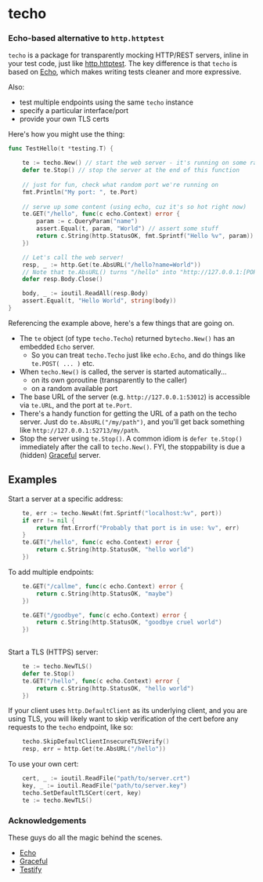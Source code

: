 # techo

### Echo-based alternative to `http.httptest`

`techo` is a package for transparently mocking HTTP/REST servers, inline in your
test code, just like [http.httptest](https://godoc.org/net/http/httptest). The key difference is that `techo` is based
on [Echo](https://github.com/labstack/echo), which makes writing tests cleaner and more expressive.

Also:
- test multiple endpoints using the same `techo` instance
- specify a particular interface/port
- provide your own TLS certs

Here's how you might use the thing:

```go
func TestHello(t *testing.T) {

	te := techo.New() // start the web server - it's running on some random port now
	defer te.Stop() // stop the server at the end of this function
	
	// just for fun, check what random port we're running on
	fmt.Println("My port: ", te.Port)
	
	// serve up some content (using echo, cuz it's so hot right now)
	te.GET("/hello", func(c echo.Context) error {
		param := c.QueryParam("name")
		assert.Equal(t, param, "World") // assert some stuff
		return c.String(http.StatusOK, fmt.Sprintf("Hello %v", param))
	})

    // Let's call the web server!
	resp, _ := http.Get(te.AbsURL("/hello?name=World"))
	// Note that te.AbsURL() turns "/hello" into "http://127.0.0.1:[PORT]/hello"
	defer resp.Body.Close()

	body, _ := ioutil.ReadAll(resp.Body)
	assert.Equal(t, "Hello World", string(body))
}
```


Referencing the example above, here's a few things that are going on.

- The `te` object (of type `techo.Techo`) returned by`techo.New()` has an embedded `Echo` server.
    - So you can treat `techo.Techo` just like `echo.Echo`, and do things like `te.POST( ... )` etc.
- When `techo.New()` is called, the server is started automatically...
    - on its own goroutine (transparently to the caller)
    - on a random available port
- The base URL of the server (e.g. `http://127.0.0.1:53012`) is accessible via `te.URL`, and the port at `te.Port`.
- There's a handy function for getting the URL of a path on the techo server. Just do `te.AbsURL("/my/path")`, and you'll get back something like `http://127.0.0.1:52713/my/path`.
- Stop the server using `te.Stop()`. A common idiom is `defer te.Stop()` immediately after the call to `techo.New()`. FYI, the stoppability is due a (hidden) [Graceful](https://github.com/tylerb/graceful) server.


## Examples

Start a server at a specific address:

```go
	te, err := techo.NewAt(fmt.Sprintf("localhost:%v", port))
	if err != nil {
		return fmt.Errorf("Probably that port is in use: %v", err)
	}
	te.GET("/hello", func(c echo.Context) error {
		return c.String(http.StatusOK, "hello world")
	})
```

To add multiple endpoints:

```go
	te.GET("/callme", func(c echo.Context) error {
		return c.String(http.StatusOK, "maybe")
	})

	te.GET("/goodbye", func(c echo.Context) error {
		return c.String(http.StatusOK, "goodbye cruel world")
	})
	
```

Start a TLS (HTTPS) server:

```go
	te := techo.NewTLS()
	defer te.Stop()
	te.GET("/hello", func(c echo.Context) error {
		return c.String(http.StatusOK, "hello world")
	})
```

If your client uses  `http.DefaultClient` as its underlying client, and you are
using TLS, you will likely want to skip verification of the cert before any
requests to the `techo` endpoint, like so:

```go
	techo.SkipDefaultClientInsecureTLSVerify()
	resp, err = http.Get(te.AbsURL("/hello"))
```

To use your own cert:

```go
	cert, _ := ioutil.ReadFile("path/to/server.crt")
	key, _ := ioutil.ReadFile("path/to/server.key")
	techo.SetDefaultTLSCert(cert, key)
	te := techo.NewTLS()
```




### Acknowledgements

These guys do all the magic behind the scenes.

* [Echo](https://github.com/labstack/echo)
* [Graceful](https://github.com/tylerb/graceful)
* [Testify](https://github.com/stretchr/testify)